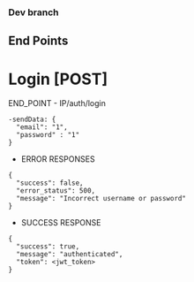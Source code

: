 ### Dev branch

## End Points

# Login [POST]

END_POINT - IP/auth/login

```
-sendData: {
  "email": "1",
  "password" : "1"
}
```

- ERROR RESPONSES
```
{
  "success": false,
  "error_status": 500,
  "message": "Incorrect username or password"
}
```

- SUCCESS RESPONSE
```
{
  "success": true,
  "message": "authenticated",
  "token": <jwt_token> 
}
```
